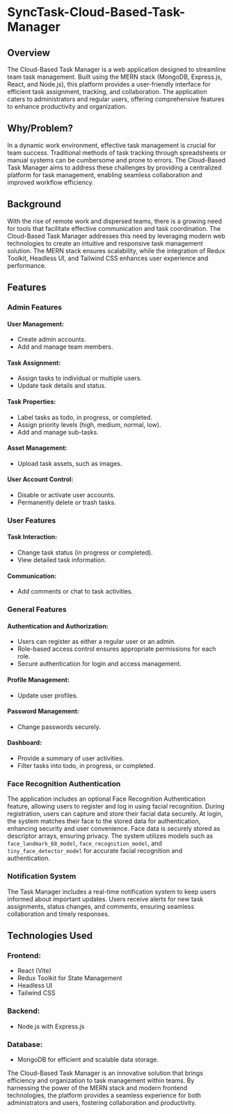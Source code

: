 # SyncTask-Cloud-Based-Task-Manager


## Overview
The Cloud-Based Task Manager is a web application designed to streamline team task management. Built using the MERN stack (MongoDB, Express.js, React, and Node.js), this platform provides a user-friendly interface for efficient task assignment, tracking, and collaboration. The application caters to administrators and regular users, offering comprehensive features to enhance productivity and organization.

## Why/Problem?
In a dynamic work environment, effective task management is crucial for team success. Traditional methods of task tracking through spreadsheets or manual systems can be cumbersome and prone to errors. The Cloud-Based Task Manager aims to address these challenges by providing a centralized platform for task management, enabling seamless collaboration and improved workflow efficiency.

## Background
With the rise of remote work and dispersed teams, there is a growing need for tools that facilitate effective communication and task coordination. The Cloud-Based Task Manager addresses this need by leveraging modern web technologies to create an intuitive and responsive task management solution. The MERN stack ensures scalability, while the integration of Redux Toolkit, Headless UI, and Tailwind CSS enhances user experience and performance.

## Features
### Admin Features
#### User Management:
- Create admin accounts.
- Add and manage team members.

#### Task Assignment:
- Assign tasks to individual or multiple users.
- Update task details and status.

#### Task Properties:
- Label tasks as todo, in progress, or completed.
- Assign priority levels (high, medium, normal, low).
- Add and manage sub-tasks.

#### Asset Management:
- Upload task assets, such as images.

#### User Account Control:
- Disable or activate user accounts.
- Permanently delete or trash tasks.

### User Features
#### Task Interaction:
- Change task status (in progress or completed).
- View detailed task information.

#### Communication:
- Add comments or chat to task activities.

### General Features
#### Authentication and Authorization:
- Users can register as either a regular user or an admin.
- Role-based access control ensures appropriate permissions for each role.
- Secure authentication for login and access management.

#### Profile Management:
- Update user profiles.

#### Password Management:
- Change passwords securely.

#### Dashboard:
- Provide a summary of user activities.
- Filter tasks into todo, in progress, or completed.

### Face Recognition Authentication
The application includes an optional Face Recognition Authentication feature, allowing users to register and log in using facial recognition. During registration, users can capture and store their facial data securely. At login, the system matches their face to the stored data for authentication, enhancing security and user convenience. Face data is securely stored as descriptor arrays, ensuring privacy. The system utilizes models such as `face_landmark_68_model`, `face_recognition_model`, and `tiny_face_detector_model` for accurate facial recognition and authentication.

### Notification System
The Task Manager includes a real-time notification system to keep users informed about important updates. Users receive alerts for new task assignments, status changes, and comments, ensuring seamless collaboration and timely responses.

## Technologies Used
### Frontend:
- React (Vite)
- Redux Toolkit for State Management
- Headless UI
- Tailwind CSS

### Backend:
- Node.js with Express.js

### Database:
- MongoDB for efficient and scalable data storage.

The Cloud-Based Task Manager is an innovative solution that brings efficiency and organization to task management within teams. By harnessing the power of the MERN stack and modern frontend technologies, the platform provides a seamless experience for both administrators and users, fostering collaboration and productivity.

